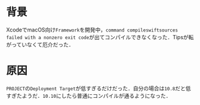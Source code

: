 <!-- title:Xcode：command compileswiftsources failed with a nonzero exit code -->
# 背景
XcodeでmacOS向け`Framework`を開発中，`command compileswiftsources failed with a nonzero exit code`が出てコンパイルできなくなった．Tipsが転がっていなくて厄介だった．

# 原因
`PROJECT`の`Deployment Target`が低すぎるだけだった．自分の場合は`10.8`だと低すぎたようだ．`10.10`にしたら普通にコンパイルが通るようになった．
